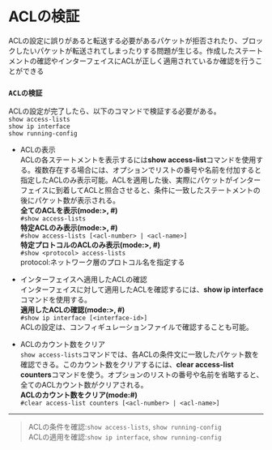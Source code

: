 # ACLの検証
ACLの設定に誤りがあると転送する必要があるパケットが拒否されたり、ブロックしたいパケットが転送されてしまったりする問題が生じる。作成したステートメントの確認やインターフェイスにACLが正しく適用されているか確認を行うことができる

### `ACLの検証`
ACLの設定が完了したら、以下のコマンドで検証する必要がある。  
`show access-lists`  
`show ip interface`  
`show running-config`

- ACLの表示  
ACLの各ステートメントを表示するには**show access-list**コマンドを使用する。複数存在する場合には、オプションでリストの番号や名前を付加すると指定したACLのみ表示可能。ACLを適用した後、実際にパケットがインターフェイスに到着してACLと照合させると、条件に一致したステートメントの後にパケット数が表示される。  
**全てのACLを表示(mode:>, #)**  
`#show access-lists`  
**特定ACLのみ表示(mode:>, #)**  
`#show access-lists [<acl-number> | <acl-name>]`  
**特定プロトコルのACLのみ表示(mode:>, #)**  
`#show <protocol> access-lists`  
protocol:ネットワーク層のプロトコル名を指定する

- インターフェイスへ適用したACLの確認  
インターフェイスに対して適用したACLを確認するには、**show ip interface**コマンドを使用する。  
**適用したACLの確認(mode:>, #)**  
`#show ip interface [<interface-id>]`  
ACLの設定は、コンフィギュレーションファイルで確認することも可能。

- ACLのカウント数をクリア  
`show access-lists`コマンドでは、各ACLの条件文に一致したパケット数を確認できる。このカウント数をクリアするには、**clear access-list counters**コマンドを使う。オプションのリストの番号や名前を省略すると、全てのACLカウント数がクリアされる。  
**ACLのカウント数をクリア(mode:#)**  
`#clear access-list counters [<acl-number> | <acl-name>]`

---
> ACLの条件を確認:`show access-lists`, `show running-config`  
> ACLの適用を確認:`show ip interface`, `show running-config`
